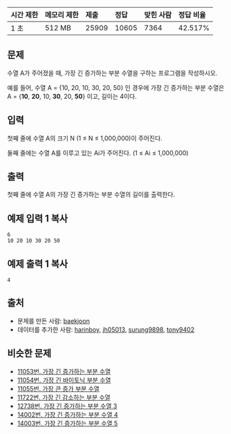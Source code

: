 | 시간 제한 | 메모리 제한 | 제출  | 정답  | 맞힌 사람 | 정답 비율 |
| :-------- | :---------- | :---- | :---- | :-------- | :-------- |
| 1 초      | 512 MB      | 25909 | 10605 | 7364      | 42.517%   |

## 문제

수열 A가 주어졌을 때, 가장 긴 증가하는 부분 수열을 구하는 프로그램을 작성하시오.

예를 들어, 수열 A = {10, 20, 10, 30, 20, 50} 인 경우에 가장 긴 증가하는 부분 수열은 A = {**10**, **20**, 10, **30**, 20, **50**} 이고, 길이는 4이다.

## 입력

첫째 줄에 수열 A의 크기 N (1 ≤ N ≤ 1,000,000)이 주어진다.

둘째 줄에는 수열 A를 이루고 있는 Ai가 주어진다. (1 ≤ Ai ≤ 1,000,000)

## 출력

첫째 줄에 수열 A의 가장 긴 증가하는 부분 수열의 길이를 출력한다.

## 예제 입력 1 복사

```
6
10 20 10 30 20 50
```

## 예제 출력 1 복사

```
4
```

## 출처

- 문제를 만든 사람: [baekjoon](https://www.acmicpc.net/user/baekjoon)
- 데이터를 추가한 사람: [harinboy](https://www.acmicpc.net/user/harinboy), [jh05013](https://www.acmicpc.net/user/jh05013), [surung9898](https://www.acmicpc.net/user/surung9898), [tony9402](https://www.acmicpc.net/user/tony9402)

## 비슷한 문제

- [11053번. 가장 긴 증가하는 부분 수열](https://www.acmicpc.net/problem/11053)
- [11054번. 가장 긴 바이토닉 부분 수열](https://www.acmicpc.net/problem/11054)
- [11055번. 가장 큰 증가 부분 수열](https://www.acmicpc.net/problem/11055)
- [11722번. 가장 긴 감소하는 부분 수열](https://www.acmicpc.net/problem/11722)
- [12738번. 가장 긴 증가하는 부분 수열 3](https://www.acmicpc.net/problem/12738)
- [14002번. 가장 긴 증가하는 부분 수열 4](https://www.acmicpc.net/problem/14002)
- [14003번. 가장 긴 증가하는 부분 수열 5](https://www.acmicpc.net/problem/14003)